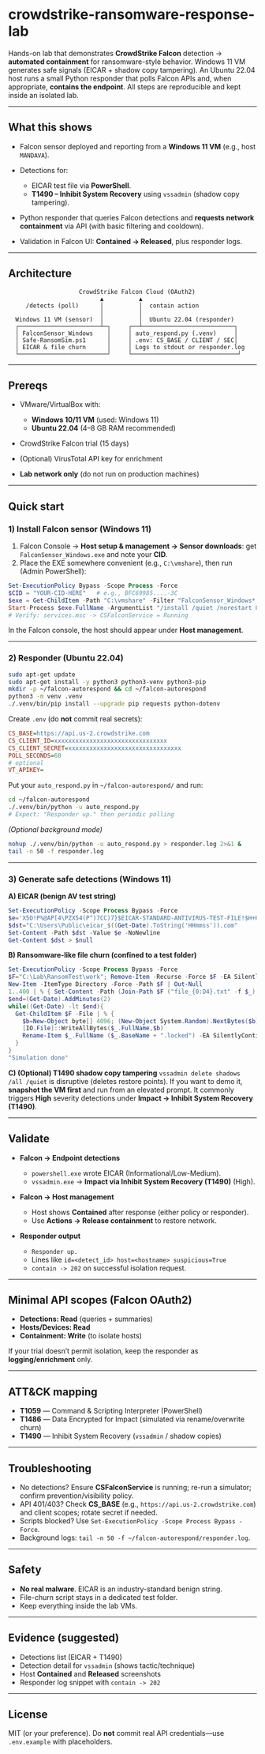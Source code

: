 # crowdstrike-ransomware-response-lab

Hands-on lab that demonstrates **CrowdStrike Falcon** detection → **automated containment** for ransomware-style behavior.
Windows 11 VM generates safe signals (EICAR + shadow copy tampering).
An Ubuntu 22.04 host runs a small Python responder that polls Falcon APIs and, when appropriate, **contains the endpoint**.
All steps are reproducible and kept inside an isolated lab.

---

## What this shows

* Falcon sensor deployed and reporting from a **Windows 11 VM** (e.g., host `MANDAVA`).
* Detections for:

  * EICAR test file via **PowerShell**.
  * **T1490 – Inhibit System Recovery** using `vssadmin` (shadow copy tampering).
* Python responder that queries Falcon detections and **requests network containment** via API (with basic filtering and cooldown).
* Validation in Falcon UI: **Contained → Released**, plus responder logs.

---

## Architecture

```
                    CrowdStrike Falcon Cloud (OAuth2)
                          ▲          ▲
     /detects (poll)      │          │  contain action
                          │          │
  Windows 11 VM (sensor)  │          │  Ubuntu 22.04 (responder)
  ┌───────────────────────┴─┐     ┌──┴──────────────────────────┐
  │ FalconSensor_Windows    │     │ auto_respond.py (.venv)     │
  │ Safe-RansomSim.ps1      │     │ .env: CS_BASE / CLIENT / SEC│
  │ EICAR & file churn      │     │ Logs to stdout or responder.log
  └─────────────────────────┘     └──────────────────────────────┘
```

---

## Prereqs

* VMware/VirtualBox with:

  * **Windows 10/11 VM** (used: Windows 11)
  * **Ubuntu 22.04** (4–8 GB RAM recommended)
* CrowdStrike Falcon trial (15 days)
* (Optional) VirusTotal API key for enrichment
* **Lab network only** (do not run on production machines)

---

## Quick start

### 1) Install Falcon sensor (Windows 11)

1. Falcon Console → **Host setup & management → Sensor downloads**: get `FalconSensor_Windows.exe` and note your **CID**.
2. Place the EXE somewhere convenient (e.g., `C:\vmshare`), then run (Admin PowerShell):

```powershell
Set-ExecutionPolicy Bypass -Scope Process -Force
$CID = "YOUR-CID-HERE"   # e.g., BFC69985....-3C
$exe = Get-ChildItem -Path "C:\vmshare" -Filter "FalconSensor_Windows*.exe" | Sort LastWriteTime -Desc | Select -First 1
Start-Process $exe.FullName -ArgumentList "/install /quiet /norestart CID=$CID" -Wait
# Verify: services.msc -> CSFalconService = Running
```

In the Falcon console, the host should appear under **Host management**.

---

### 2) Responder (Ubuntu 22.04)

```bash
sudo apt-get update
sudo apt-get install -y python3 python3-venv python3-pip
mkdir -p ~/falcon-autorespond && cd ~/falcon-autorespond
python3 -m venv .venv
./.venv/bin/pip install --upgrade pip requests python-dotenv
```

Create `.env` (do **not** commit real secrets):

```ini
CS_BASE=https://api.us-2.crowdstrike.com
CS_CLIENT_ID=xxxxxxxxxxxxxxxxxxxxxxxxxxxxxxxx
CS_CLIENT_SECRET=xxxxxxxxxxxxxxxxxxxxxxxxxxxxxxxx
POLL_SECONDS=60
# optional
VT_APIKEY=
```

Put your `auto_respond.py` in `~/falcon-autorespond/` and run:

```bash
cd ~/falcon-autorespond
./.venv/bin/python -u auto_respond.py
# Expect: "Responder up." then periodic polling
```

*(Optional background mode)*

```bash
nohup ./.venv/bin/python -u auto_respond.py > responder.log 2>&1 &
tail -n 50 -f responder.log
```

---

### 3) Generate safe detections (Windows 11)

**A) EICAR (benign AV test string)**

```powershell
Set-ExecutionPolicy -Scope Process Bypass -Force
$e='X5O!P%@AP[4\PZX54(P^)7CC)7}$EICAR-STANDARD-ANTIVIRUS-TEST-FILE!$H+H*'
$dst="C:\Users\Public\eicar_$((Get-Date).ToString('HHmmss')).com"
Set-Content -Path $dst -Value $e -NoNewline
Get-Content $dst > $null
```

**B) Ransomware-like file churn (confined to a test folder)**

```powershell
Set-ExecutionPolicy -Scope Process Bypass -Force
$F="C:\Lab\RansomTest\work"; Remove-Item -Recurse -Force $F -EA SilentlyContinue
New-Item -ItemType Directory -Force -Path $F | Out-Null
1..400 | % { Set-Content -Path (Join-Path $F ("file_{0:D4}.txt" -f $_)) -Value ("x"*4096) }
$end=(Get-Date).AddMinutes(2)
while((Get-Date) -lt $end){
  Get-ChildItem $F -File | % {
    $b=New-Object byte[] 4096; (New-Object System.Random).NextBytes($b)
    [IO.File]::WriteAllBytes($_.FullName,$b)
    Rename-Item $_.FullName ($_.BaseName + ".locked") -EA SilentlyContinue
  }
}
"Simulation done"
```

**C) (Optional) T1490 shadow copy tampering**
`vssadmin delete shadows /all /quiet` is disruptive (deletes restore points). If you want to demo it, **snapshot the VM first** and run from an elevated prompt. It commonly triggers **High** severity detections under **Impact → Inhibit System Recovery (T1490)**.

---

## Validate

* **Falcon → Endpoint detections**

  * `powershell.exe` wrote EICAR (Informational/Low-Medium).
  * `vssadmin.exe` → **Impact via Inhibit System Recovery (T1490)** (High).
* **Falcon → Host management**

  * Host shows **Contained** after response (either policy or responder).
  * Use **Actions → Release containment** to restore network.
* **Responder output**

  * `Responder up.`
  * Lines like `id=<detect_id> host=<hostname> suspicious=True`
  * `contain -> 202` on successful isolation request.

---

## Minimal API scopes (Falcon OAuth2)

* **Detections: Read** (queries + summaries)
* **Hosts/Devices: Read**
* **Containment: Write** (to isolate hosts)

If your trial doesn’t permit isolation, keep the responder as **logging/enrichment** only.

---

## ATT\&CK mapping

* **T1059** — Command & Scripting Interpreter (PowerShell)
* **T1486** — Data Encrypted for Impact (simulated via rename/overwrite churn)
* **T1490** — Inhibit System Recovery (`vssadmin` / shadow copies)

---

## Troubleshooting

* No detections? Ensure **CSFalconService** is running; re-run a simulator; confirm prevention/visibility policy.
* API 401/403? Check **CS\_BASE** (e.g., `https://api.us-2.crowdstrike.com`) and client scopes; rotate secret if needed.
* Scripts blocked? Use `Set-ExecutionPolicy -Scope Process Bypass -Force`.
* Background logs: `tail -n 50 -f ~/falcon-autorespond/responder.log`.

---

## Safety

* **No real malware**. EICAR is an industry-standard benign string.
* File-churn script stays in a dedicated test folder.
* Keep everything inside the lab VMs.

---

## Evidence (suggested)

* Detections list (EICAR + T1490)
* Detection detail for `vssadmin` (shows tactic/technique)
* Host **Contained** and **Released** screenshots
* Responder log snippet with `contain -> 202`

---

## License

MIT (or your preference).
Do **not** commit real API credentials—use `.env.example` with placeholders.
